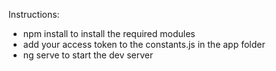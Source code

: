 Instructions:

- npm install to install the required modules
- add your access token to the constants.js in the app folder
- ng serve to start the dev server
